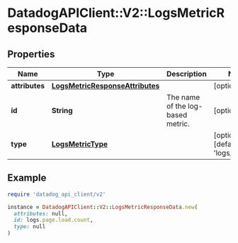 # DatadogAPIClient::V2::LogsMetricResponseData

## Properties

| Name | Type | Description | Notes |
| ---- | ---- | ----------- | ----- |
| **attributes** | [**LogsMetricResponseAttributes**](LogsMetricResponseAttributes.md) |  | [optional] |
| **id** | **String** | The name of the log-based metric. | [optional] |
| **type** | [**LogsMetricType**](LogsMetricType.md) |  | [optional][default to &#39;logs_metrics&#39;] |

## Example

```ruby
require 'datadog_api_client/v2'

instance = DatadogAPIClient::V2::LogsMetricResponseData.new(
  attributes: null,
  id: logs.page.load.count,
  type: null
)
```

